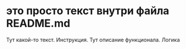 # это просто текст внутри файла README.md

Тут какой-то текст. Инструкция.
Тут описание функционала. Логика
